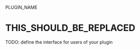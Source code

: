 
PLUGIN_NAME

THIS_SHOULD_BE_REPLACED
=========

TODO: define the interface for users of your plugin

